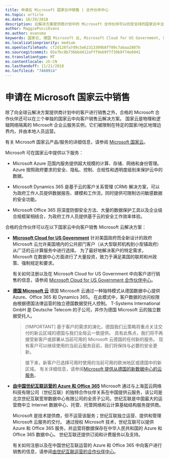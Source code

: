 ```yaml
---
title: 申请在 Microsoft 国家云中销售 | 合作伙伴中心
ms.topic: article
ms.date: 10/29/2018
description: 云解决方案提供商计划中的 Microsoft 合作伙伴可以向受支持的国家云中注册的客户进行销售。
author: MaggiePucciEvans
ms.author: evansma
keywords: 国家云, 德国 Microsoft 云, Microsoft Cloud for US Government, 世纪互联, 中国 Microsoft 云
ms.localizationpriority: medium
ms.openlocfilehash: cf2d126fa7d9c5e62313309b8ff89c7abaa2887b
ms.sourcegitcommit: 02e7bc8b736bbd412afff9eb9f7f39b9f74e6941
ms.translationtype: MT
ms.contentlocale: zh-CN
ms.lasthandoff: 11/21/2018
ms.locfileid: "7460914"
---
```

# <a name="apply-to-sell-in-microsoft-national-clouds"></a>申请在 Microsoft 国家云中销售

除了向全球云解决方案提供商计划中的客户进行销售之外，合格的 Microsoft 合作伙伴还可以在三个单独的国家云中向客户销售云解决方案。 国家云是物理和逻辑网络隔离的 Microsoft 企业云服务实例，它们被限制在特定的国家/地区地理边界内，并由本地人员运营。 

有关 Microsoft 国家云产品/服务的详细信息，请参阅 [Microsoft 国家云](https://www.microsoft.com/trustcenter/cloudservices/nationalcloud)。

Microsoft 可在国家云中提供以下服务：

-   Microsoft Azure 范围内服务提供超大规模的计算、存储、网络和身份管理。 Azure 按照政府要求的安全、隐私、控制、合规性和透明度级别来保护云中的数据。

-   Microsoft Dynamics 365 是基于云的客户关系管理 (CRM) 解决方案，可以为政府工作人员提供数据报告、建模和工作流，同时提供可限制访问敏感数据的安全功能。

-   Microsoft Office 365 将深度防御安全方法、大量的数据保护工具以及企业级合规框架相结合，为政府工作人员提供基于云的安全工作效率体验。

合格的合作伙伴可以在以下国家云中向客户销售 Microsoft 云解决方案：

-   [**Microsoft Cloud for US Government**](https://www.microsoft.com/trustcenter/cloudservices/nationalcloud#Microsoft_Cloud_for_US) 针对美国政府而全新设计的政府 Microsoft 云允许美国境内的公共部门客户（从大型联邦机构到小型镇政府）从广泛的云计算服务中进行选择。 为了最好地解决客户的特定需求，Microsoft 在数据中心方面进行了大量投资，致力于满足美国的联邦和州政策、强制规定和要求。 

    有关如何注册以及在 Microsoft Cloud for US Government 中向客户进行销售的信息，请参阅 [Microsoft Cloud for US Government 合作伙伴中心](partner-center-for-microsoft-us-govt-cloud.md)。

-   [**德国 Microsoft 云**](https://www.microsoft.com/trustcenter/cloudservices/nationalcloud#Microsoft_Cloud_Germany) 德国 Microsoft 云通过一种独特模式从德国数据中心提供 Azure、Office 365 和 Dynamics 365。 在此模式中，客户数据的访问权限由根据德国法律运营的独立德国数据受托人控制。 T-Systems International GmbH 是 Deutsche Telecom 的子公司，并作为德国 Microsoft 云的独立数据受托人。 

    >[!IMPORTANT] 基于客户的需求的演化，德国我们云策略将重点关注交付的新云区域的德国与我们全局云一致提供。 具有此焦点，我们将不再接受新客户或部署从当前可用的 Microsoft 云德国的任何新的服务。 现有客户可以继续使用的当前云服务目前，我们将保持与必要的安全更新。

    >接下来，新客户已选择可用时使用的当前可用的欧洲地区或德国中的新区域。 有关详细信息，请参阅[Microsoft 提供从德国的新数据中心的云服务](https://news.microsoft.com/europe/2018/08/31/microsoft-to-deliver-cloud-services-from-new-datacentres-in-germany-in-2019-to-meet-evolving-customer-needs/)。

    
-   [**由中国世纪互联运营的 Azure 和 Office 365**](https://www.microsoft.com/trustcenter/cloudservices/nationalcloud#Microsoft_Cloud_for_China) Microsoft 通过与上海蓝云网络科技有限公司（世纪互联）的独特合作伙伴关系在中国提供云服务，该公司是北京世纪互联宽带数据中心有限公司的全资子公司。世纪互联是中国最大的运营商中立 Internet 数据中心、托管、托管网络和云计算基础结构服务提供商。 

    Microsoft 是技术提供商，但不运营该服务；世纪互联独立运营、提供和管理 Microsoft 云服务的交付。 通过授权 Microsoft 技术，世纪互联可以提供 Azure 和 Office 365 服务，并运营将数据保存在中华人民共和国的 Azure 和 Office 365 数据中心。 世纪互联还提供订阅和计费服务以及支持。

    有关如何注册以及在中国世纪互联运营的 Azure 和 Office 365 中向客户进行销售的信息，请参阅[由世纪互联运营的合作伙伴中心](https://msdn.microsoft.com/partner-china/index)。 